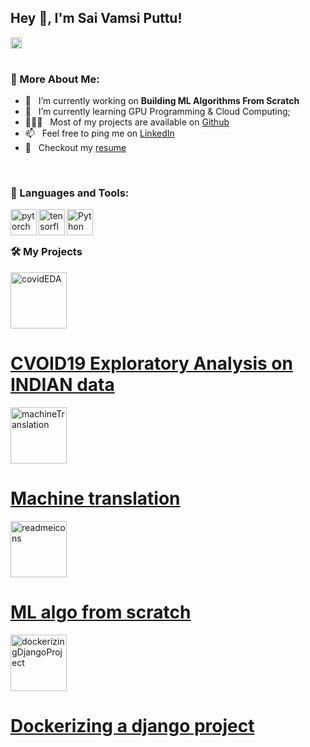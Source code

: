 ## Hey 👋, I'm Sai Vamsi Puttu!
<a href='https://www.linkedin.com/in/sai-vamsi/'><img align='left' alt="linkedin" src="https://raw.githubusercontent.com/rahul-jha98/rahul-jha98/561d474902b59c7429ec22bb73e225696c27b202/assets/linkedin.svg" height='18px'/></a>


<br/>
<br/>


  
### 🧐 More About Me:

- 🔭 &nbsp; I’m currently working on **Building ML Algorithms From Scratch**
- 🌱 &nbsp; I’m currently learning GPU Programming & Cloud Computing; 
- 👨🏻‍💻 &nbsp; Most of my projects are available on [Github](https://github.com/SaiVamsiPuttu?tab=repositories)
- 📫 &nbsp; Feel free to ping me on [LinkedIn](https://www.linkedin.com/in/sai-vamsi/)
- 📝 &nbsp; Checkout my [resume](https://drive.google.com/file/d/1ftKUf8SkxUbpTY_y11_oopTYmWDF0_7o/view?usp=sharing)

<br>

### 🔨 Languages and Tools:
<a href="https://pytorch.org/" target="_blank"> <img align="left" src="https://raw.githubusercontent.com/rahul-jha98/github_readme_icons/main/language_and_tools/square/pytorch/pytorch.svg" alt="pytorch" height="42px"/> </a> 
<a href="https://www.tensorflow.org" target="_blank"> <img align="left" src="https://raw.githubusercontent.com/rahul-jha98/github_readme_icons/main/language_and_tools/square/tensorflow/tensorflow.svg" alt="tensorflow" height="42px"/> </a> 
<a href="https://www.python.org" target="_blank"><img align="left" alt="Python" height ="42px" src="https://raw.githubusercontent.com/rahul-jha98/github_readme_icons/main/language_and_tools/square/python/python.svg"></a>

<br>
<br>

### 🛠️ My Projects

<div class="container">
  <a href="https://github.com/SaiVamsiPuttu/COVID19-INDIA-Exploratory-Analysis/blob/main/CVOID19_Exploratory_Analysis_on_INDIA.ipynb" target="_blank"> 
    <img alt="covidEDA" src="https://user-images.githubusercontent.com/67168573/140637922-91c93792-10c6-458a-a230-bf5cebd951a9.jpg" height="90px">
      <div class="content">
        <h1>CVOID19 Exploratory Analysis on INDIAN data</h1>
      </div>
  </a>
  <a href="https://github.com/SaiVamsiPuttu/machine_translation/blob/main/machine_translation.ipynb" target="_blank"> 
    <img alt="machineTranslation" src="https://user-images.githubusercontent.com/67168573/140637815-60dc2620-8d48-461c-83b0-20f4ec08ed01.jpg" height="90px">
      <div class="content">
        <h1>Machine translation</h1>
      </div>
  </a>
  <a href="https://github.com/SaiVamsiPuttu/MLAlgorithmsFromScratch/blob/main/ML_Algorithms_From_Scratch.ipynb" target="_blank"> 
    <img alt="readmeicons" src="https://user-images.githubusercontent.com/67168573/140638088-f8ec325a-6762-4dd6-b2f1-537932988223.png" height="90px">
      <div class="content">
        <h1>ML algo from scratch</h1>
      </div>
  </a>
  <a href="https://github.com/SaiVamsiPuttu/dockerzing_django_project" target="_blank">
    <img alt="dockerizingDjangoProject" src="https://user-images.githubusercontent.com/67168573/140638105-88df7485-7205-4f68-869b-7119c5570917.png" height="90px">
      <div class="content">
        <h1>Dockerizing a django project</h1>
      </div>
  </a>
</div>
